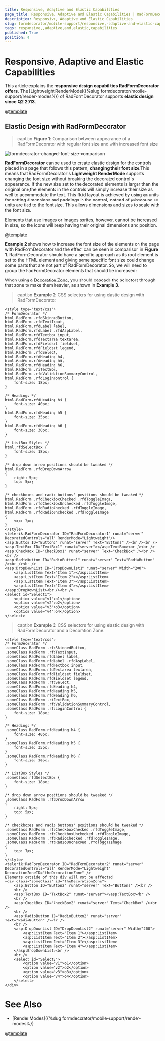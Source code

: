 ```yaml
---
title: Responsive, Adaptive and Elastic Capabilities
page_title: Responsive, Adaptive and Elastic Capabilities | RadFormDecorator for ASP.NET AJAX Documentation
description: Responsive, Adaptive and Elastic Capabilities
slug: formdecorator/mobile-support/responsive,-adaptive-and-elastic-capabilities
tags: responsive,,adaptive,and,elastic,capabilities
published: True
position: 0
---
```


# Responsive, Adaptive and Elastic Capabilities

This article explains the **responsive design capabilities RadFormDecorator offers**.	The [Lightweight RenderMode]({%slug formdecorator/mobile-support/render-modes%}) of RadFormDecorator supports	**elastic design since Q2 2013**.

@[template](/_templates/common/render-mode.md#resp-design-desc "slug-el: no, slug-fl: no")

## Elastic Design with RadFormDecorator

>caption **Figure 1**: Comparison between appearance of a RadFormDecorator with regular font size and with increased font size

![formdecorator-changed-font-size-comparison](images/formdecorator-changed-font-size-comparison.png)

**RadFormDecorator** can be used to create elastic design for the controls placed in a page that follows this pattern, **changing their font size**.This means that RadFormDecorator's **Lightweight RenderMode** supports changing	the font size without breaking the decorated control's appearance. If the new size set to the decorated elements is larger than the original one,the elements in the controls will simply increase their size as well to accommodate the text. This fluid layout is achieved by using `em` units for setting dimensions and paddings in the control, instead of `px`because `em` units are tied to the font size. This allows dimensions and sizes to scale with the font size.

Elements that use images or images sprites, however, cannot be increased in size, so the icons will keep having their original dimensions and position.

@[template](/_templates/common/font-size-notes.md#note-and-example "control: RadFormDecorator")

**Example 2** shows how to increase the font size of the elements on the page with RadFormDecorator and the effect can be seen in comparison in **Figure 1**. RadFormDecorator should have a specific approach as its root element is set to the HTML element and giving some specific font size could change some parts that are not part of RadFormDecorator. So, we will need to group the RadFormDecorator elements that should be increased:

When using a [Decoration Zone](https://demos.telerik.com/aspnet-ajax/formdecorator/examples/decorationzoneid/defaultcs.aspx), you should cascade the selectors through that zone to make them heavier, as shown in **Example 3**.

>caption **Example 2**: CSS selectors for using elastic design with RadFormDecorator.

````ASP.NET
<style type="text/css">
/* FormDecorator */
html.RadForm .rfdSkinnedButton,
html.RadForm .rfdTextInput,
html.RadForm.rfdLabel label,
html.RadForm.rfdLabel .rfdAspLabel,
html.RadForm.rfdTextbox input,
html.RadForm.rfdTextarea textarea,
html.RadForm.rfdFieldset fieldset,
html.RadForm.rfdFieldset legend,
html.RadForm .rfdSelect,
html.RadForm.rfdHeading h4,
html.RadForm.rfdHeading h5,
html.RadForm.rfdHeading h6,
html.RadForm .riTextBox,
html.RadForm .rfdValidationSummaryControl,
html.RadForm .rfdLoginControl {
	font-size: 18px;
}

/* Headings */
html.RadForm.rfdHeading h4 {
	font-size: 40px;
}
html.RadForm.rfdHeading h5 {
	font-size: 35px;
}
html.RadForm.rfdHeading h6 {
	font-size: 30px;
}

/* ListBox Styles */
html.rfdSelectBox {
	font-size: 18px;
}

/* drop down arrow positions should be tweaked */
html.RadForm .rfdDropDownArrow
{
	right: 5px;
	top: 5px;
}

/* checkboxes and radio buttons' positions should be tweaked */
html.RadForm .rfdCheckboxChecked .rfdToggleImage,
html.RadForm .rfdCheckboxUnchecked .rfdToggleImage,
html.RadForm .rfdRadioChecked .rfdToggleImage,
html.RadForm .rfdRadioUnchecked .rfdToggleImage
{
	top: 7px;
}
</style>
<telerik:RadFormDecorator ID="RadFormDecorator1" runat="server" DecoratedControls="all" RenderMode="Lightweight"/>
<asp:Button ID="Button1" runat="server" Text="Buttons" /><br /><br />
<asp:TextBox ID="TextBox1" runat="server"></asp:TextBox><br /><br />
<asp:CheckBox ID="CheckBox1" runat="server" Text="CheckBox" /><br /><br />
<asp:RadioButton ID="RadioButton1" runat="server" Text="RadioButton" /><br /><br />
<asp:DropDownList ID="DropDownList1" runat="server" Width="200">
	<asp:ListItem Text="Item 1"></asp:ListItem>
	<asp:ListItem Text="Item 2"></asp:ListItem>
	<asp:ListItem Text="Item 3"></asp:ListItem>
	<asp:ListItem Text="Item 4"></asp:ListItem>
</asp:DropDownList><br /><br />
<select id="Select1">
	<option value="v1">o1</option>
	<option value="v2">o2</option>
	<option value="v3">o3</option>
	<option value="v4">o4</option>
</select>
````

>caption **Example 3**: CSS selectors for using elastic design with RadFormDecorator and a Decoration Zone.

````ASP.NET
<style type="text/css">
/* FormDecorator */
.someClass.RadForm .rfdSkinnedButton,
.someClass.RadForm .rfdTextInput,
.someClass.RadForm.rfdLabel label,
.someClass.RadForm.rfdLabel .rfdAspLabel,
.someClass.RadForm.rfdTextbox input,
.someClass.RadForm.rfdTextarea textarea,
.someClass.RadForm.rfdFieldset fieldset,
.someClass.RadForm.rfdFieldset legend,
.someClass.RadForm .rfdSelect,
.someClass.RadForm.rfdHeading h4,
.someClass.RadForm.rfdHeading h5,
.someClass.RadForm.rfdHeading h6,
.someClass.RadForm .riTextBox,
.someClass.RadForm .rfdValidationSummaryControl,
.someClass.RadForm .rfdLoginControl {
	font-size: 18px;
}

/* Headings */
.someClass.RadForm.rfdHeading h4 {
	font-size: 40px;
}
.someClass.RadForm.rfdHeading h5 {
	font-size: 35px;
}
.someClass.RadForm.rfdHeading h6 {
	font-size: 30px;
}

/* ListBox Styles */
.someClass.rfdSelectBox {
	font-size: 18px;
}

/* drop down arrow positions should be tweaked */
.someClass.RadForm .rfdDropDownArrow
{
	right: 5px;
	top: 5px;
}

/* checkboxes and radio buttons' positions should be tweaked */
.someClass.RadForm .rfdCheckboxChecked .rfdToggleImage,
.someClass.RadForm .rfdCheckboxUnchecked .rfdToggleImage,
.someClass.RadForm .rfdRadioChecked .rfdToggleImage,
.someClass.RadForm .rfdRadioUnchecked .rfdToggleImage
{
	top: 7px;
}
</style>
<telerik:RadFormDecorator ID="RadFormDecorator2" runat="server" DecoratedControls="all" RenderMode="Lightweight" DecorationZoneID="theDecorationZone" />
Elements outside of this div will not be affected
<div class="someClass" id="theDecorationZone">
	<asp:Button ID="Button2" runat="server" Text="Buttons" /><br />
	<br />
	<asp:TextBox ID="TextBox2" runat="server"></asp:TextBox><br />
	<br />
	<asp:CheckBox ID="CheckBox2" runat="server" Text="CheckBox" /><br />
	<br />
	<asp:RadioButton ID="RadioButton2" runat="server" Text="RadioButton" /><br />
	<br />
	<asp:DropDownList ID="DropDownList2" runat="server" Width="200">
		<asp:ListItem Text="Item 1"></asp:ListItem>
		<asp:ListItem Text="Item 2"></asp:ListItem>
		<asp:ListItem Text="Item 3"></asp:ListItem>
		<asp:ListItem Text="Item 4"></asp:ListItem>
	</asp:DropDownList><br />
	<br />
	<select id="Select2">
		<option value="v1">o1</option>
		<option value="v2">o2</option>
		<option value="v3">o3</option>
		<option value="v4">o4</option>
	</select>
</div>
````

# See Also

 * [Render Modes]({%slug formdecorator/mobile-support/render-modes%})

@[template](/_templates/common/font-size-notes.md#related-resources)
